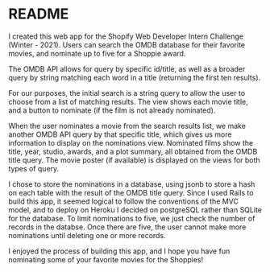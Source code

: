 # README

I created this web app for the Shopify Web Developer Intern Challenge (Winter - 2021).  Users can search the OMDB database for their favorite movies, and nominate up to five for a Shoppie award.

The OMDB API allows for query by specific id/title, as well as a broader query by string matching each word in a title (returning the first ten results).  

For our purposes, the initial search is a string query to allow the user to choose from a list of matching results. The view shows each movie title, and a button to nominate (if the film is not already nominated).  

When the user nominates a movie from the search results list, we make another OMDB API query by that specific title, which gives us more information to display on the nominations view. Nominated films show the title, year, studio, awards, and a plot summary, all obtained from the OMDB title query.  The movie poster (if available) is displayed on the views for both types of query.

I chose to store the nominations in a database, using jsonb to store a hash on each table with the result of the OMDB title query.  Since I used Rails to build this app, it seemed logical to follow the conventions of the MVC model, and to deploy on Heroku I decided on postgreSQL rather than SQLite for the database.  To limit nominations to five, we just check the number of records in the databse.  Once there are five, the user cannot make more nominations until deleting one or more records.

I enjoyed the process of building this app, and I hope you have fun nominating some of your favorite movies for the Shoppies!
